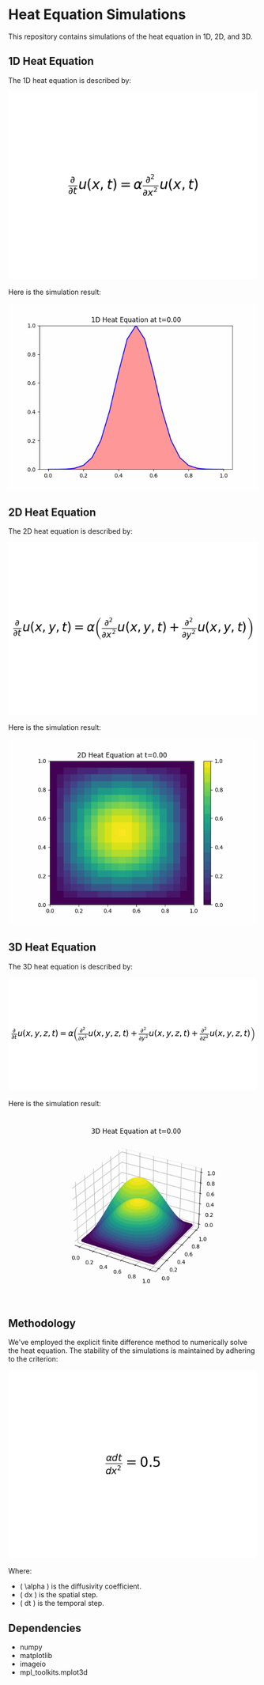 # Heat Equation Simulations

This repository contains simulations of the heat equation in 1D, 2D, and 3D.


## 1D Heat Equation
The 1D heat equation is described by:

![1D Equation](assets/heat_eq_1d.png)


Here is the simulation result:

![1D Simulation](assets/heat_1d.gif)


## 2D Heat Equation

The 2D heat equation is described by:

![2D Equation](assets/heat_eq_2d.png)


Here is the simulation result:

![2D Simulation](assets/heat_2d.gif)


## 3D Heat Equation

The 3D heat equation is described by:

![3D Equation](assets/heat_eq_3d.png)


Here is the simulation result:

![3D Simulation](assets/heat_3d.gif)


## Methodology

We've employed the explicit finite difference method to numerically solve the heat equation. The stability of the simulations is maintained by adhering to the criterion:

![Stability Criterion](assets/stability_criterion.png)

Where:
- \( \alpha \) is the diffusivity coefficient.
- \( dx \) is the spatial step.
- \( dt \) is the temporal step.

## Dependencies

- numpy
- matplotlib
- imageio
- mpl_toolkits.mplot3d

